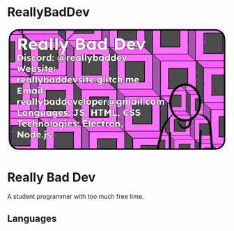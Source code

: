 # ReallyBadDev
![My banner](https://github.com/ReallyBadDeveloper/ReallyBadDeveloper/blob/main/banner2.png?raw=true)

# Really Bad Dev

A student programmer with too much free time.

## Languages

